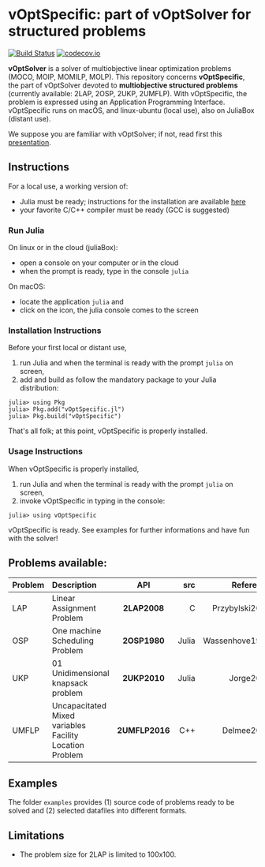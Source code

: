 # vOptSpecific: part of vOptSolver for structured problems

[![Build Status](https://travis-ci.org/vOptSolver/vOptSpecific.jl.svg?branch=master)](https://travis-ci.org/vOptSolver/vOptSpecific.jl)
[![codecov.io](http://codecov.io/github/vOptSolver/vOptSpecific.jl/coverage.svg?branch=master)](http://codecov.io/github/vOptSolver/vOptSpecific.jl?branch=master)

**vOptSolver** is a solver of multiobjective linear optimization problems (MOCO, MOIP, MOMILP, MOLP).
This repository concerns **vOptSpecific**, the part of vOptSolver devoted to **multiobjective structured problems** (currently available: 2LAP, 2OSP, 2UKP, 2UMFLP). With vOptSpecific, the problem is expressed using an Application Programming Interface. vOptSpecific runs on macOS, and linux-ubuntu (local use), also on JuliaBox (distant use).

We suppose you are familiar with vOptSolver; if not, read first this [presentation](https://voptsolver.github.io/vOptSolver/).


## Instructions 
For a local use, a working version of:
- Julia must be ready; instructions for the installation are available [here](https://julialang.org/downloads/)
- your favorite C/C++ compiler must be ready (GCC is suggested)

### Run Julia

On linux or in the cloud (juliaBox):

- open a console on your computer or in the cloud
- when the prompt is ready, type in the console `julia`

On macOS:

- locate the application `julia` and 
- click on the icon, the julia console comes to the screen

### Installation Instructions

Before your first local or distant use, 
1. run Julia and when the terminal is ready with the prompt `julia` on screen, 
2. add and build as follow the mandatory package to your Julia distribution: 

```
julia> using Pkg
julia> Pkg.add("vOptSpecific.jl")
julia> Pkg.build("vOptSpecific")
```

That's all folk; at this point, vOptSpecific is properly installed.

### Usage Instructions

When vOptSpecific is properly installed,

1. run Julia and when the terminal is ready with the prompt `julia` on screen, 
2. invoke vOptSpecific in typing in the console:
```
julia> using vOptSpecific
```
vOptSpecific is ready. See examples for further informations and have fun with the solver!

## Problems available:

| Problem | Description                        | API           | src      | Reference      |
|:--------|:-----------------------------------|:-------------:| --------:| --------------:|
| LAP     | Linear Assignment Problem          | **2LAP2008**  | C        | Przybylski2008 |
| OSP     | One machine Scheduling Problem     | **2OSP1980**  | Julia    | Wassenhove1980 |
| UKP     | 01 Unidimensional knapsack problem | **2UKP2010**  | Julia    | Jorge2010 |
| UMFLP   | Uncapacitated Mixed variables Facility Location Problem |**2UMFLP2016**| C++ | Delmee2017|

## Examples 
The folder `examples` provides (1) source code of problems ready to be solved and (2) selected datafiles into different formats.

## Limitations
- The problem size for 2LAP is limited to 100x100.
